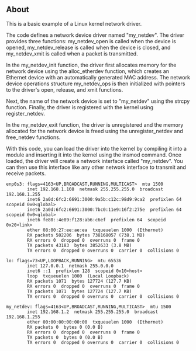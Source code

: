 ## About
This is a basic example of a Linux kernel network driver.

The code defines a network device driver named "my_netdev". The driver provides three functions: my_netdev_open is called when the device is opened, my_netdev_release is called when the device is closed, and my_netdev_xmit is called when a packet is transmitted.

In the my_netdev_init function, the driver first allocates memory for the network device using the alloc_etherdev function, which creates an Ethernet device with an automatically generated MAC address. The network device operations structure my_netdev_ops is then initialized with pointers to the driver's open, release, and xmit functions.

Next, the name of the network device is set to "my_netdev" using the strcpy function. Finally, the driver is registered with the kernel using register_netdev.

In the my_netdev_exit function, the driver is unregistered and the memory allocated for the network device is freed using the unregister_netdev and free_netdev functions.

With this code, you can load the driver into the kernel by compiling it into a module and inserting it into the kernel using the insmod command. Once loaded, the driver will create a network interface called "my_netdev". You can then use this interface like any other network interface to transmit and receive packets.

```
enp0s3: flags=4163<UP,BROADCAST,RUNNING,MULTICAST>  mtu 1500
        inet 192.168.1.108  netmask 255.255.255.0  broadcast 192.168.1.255
        inet6 2a0d:6fc2:6691:3000:9a5b:c12c:98d9:9ca2  prefixlen 64  scopeid 0x0<global>
        inet6 2a0d:6fc2:6691:3000:7bc0:11e9:16f2:275e  prefixlen 64  scopeid 0x0<global>
        inet6 fe80::4e89:f128:ab6:c6ef  prefixlen 64  scopeid 0x20<link>
        ether 08:00:27:ee:ae:ea  txqueuelen 1000  (Ethernet)
        RX packets 502206  bytes 738168057 (738.1 MB)
        RX errors 0  dropped 0  overruns 0  frame 0
        TX packets 43183  bytes 3852633 (3.8 MB)
        TX errors 0  dropped 0 overruns 0  carrier 0  collisions 0

lo: flags=73<UP,LOOPBACK,RUNNING>  mtu 65536
        inet 127.0.0.1  netmask 255.0.0.0
        inet6 ::1  prefixlen 128  scopeid 0x10<host>
        loop  txqueuelen 1000  (Local Loopback)
        RX packets 1071  bytes 127724 (127.7 KB)
        RX errors 0  dropped 0  overruns 0  frame 0
        TX packets 1071  bytes 127724 (127.7 KB)
        TX errors 0  dropped 0 overruns 0  carrier 0  collisions 0

my_netdev: flags=4163<UP,BROADCAST,RUNNING,MULTICAST>  mtu 1500
        inet 192.168.1.2  netmask 255.255.255.0  broadcast 192.168.1.255
        ether 00:00:00:00:00:00  txqueuelen 1000  (Ethernet)
        RX packets 0  bytes 0 (0.0 B)
        RX errors 0  dropped 0  overruns 0  frame 0
        TX packets 0  bytes 0 (0.0 B)
        TX errors 0  dropped 0 overruns 0  carrier 0  collisions 0

```
